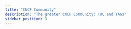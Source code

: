 ```yaml
---
title: "CNCF Community"
description: "The greater CNCF Community: TOC and TAGs"
sidebar_position: 3
---
```


